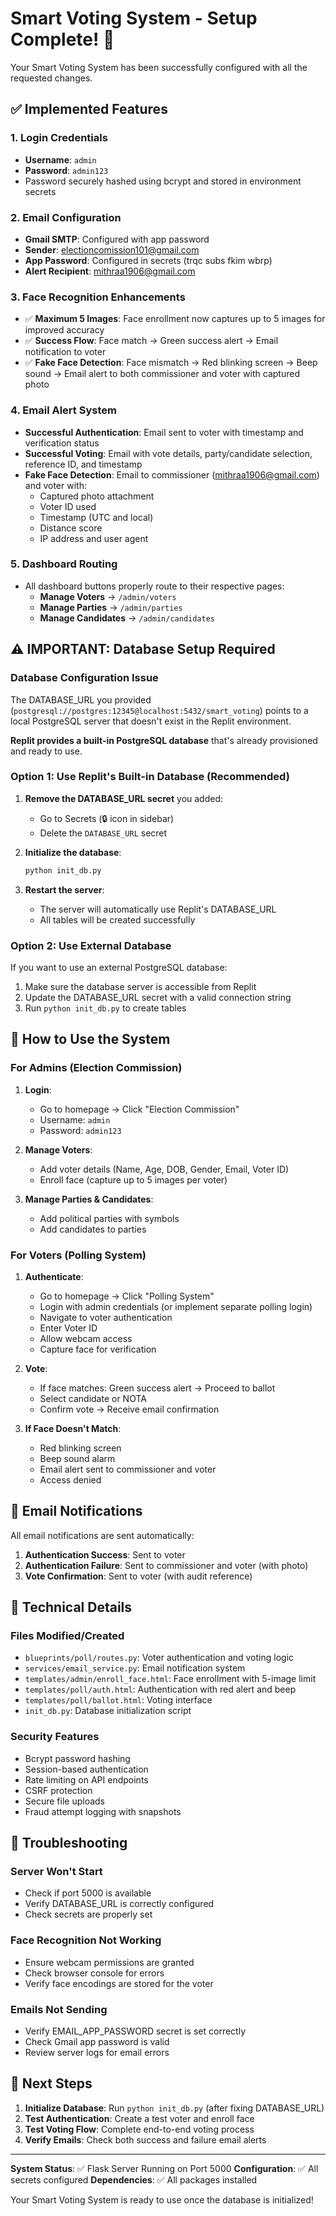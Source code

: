 # Smart Voting System - Setup Complete! 🎉

Your Smart Voting System has been successfully configured with all the requested changes.

## ✅ Implemented Features

### 1. Login Credentials
- **Username**: `admin`
- **Password**: `admin123`
- Password securely hashed using bcrypt and stored in environment secrets

### 2. Email Configuration
- **Gmail SMTP**: Configured with app password
- **Sender**: electioncomission101@gmail.com
- **App Password**: Configured in secrets (trqc subs fkim wbrp)
- **Alert Recipient**: mithraa1906@gmail.com

### 3. Face Recognition Enhancements
- ✅ **Maximum 5 Images**: Face enrollment now captures up to 5 images for improved accuracy
- ✅ **Success Flow**: Face match → Green success alert → Email notification to voter
- ✅ **Fake Face Detection**: Face mismatch → Red blinking screen → Beep sound → Email alert to both commissioner and voter with captured photo

### 4. Email Alert System
- **Successful Authentication**: Email sent to voter with timestamp and verification status
- **Successful Voting**: Email with vote details, party/candidate selection, reference ID, and timestamp
- **Fake Face Detection**: Email to commissioner (mithraa1906@gmail.com) and voter with:
  - Captured photo attachment
  - Voter ID used
  - Timestamp (UTC and local)
  - Distance score
  - IP address and user agent

### 5. Dashboard Routing
- All dashboard buttons properly route to their respective pages:
  - **Manage Voters** → `/admin/voters`
  - **Manage Parties** → `/admin/parties`
  - **Manage Candidates** → `/admin/candidates`

## ⚠️ IMPORTANT: Database Setup Required

### Database Configuration Issue

The DATABASE_URL you provided (`postgresql://postgres:12345@localhost:5432/smart_voting`) points to a local PostgreSQL server that doesn't exist in the Replit environment.

**Replit provides a built-in PostgreSQL database** that's already provisioned and ready to use.

### Option 1: Use Replit's Built-in Database (Recommended)

1. **Remove the DATABASE_URL secret** you added:
   - Go to Secrets (🔒 icon in sidebar)
   - Delete the `DATABASE_URL` secret

2. **Initialize the database**:
   ```bash
   python init_db.py
   ```

3. **Restart the server**:
   - The server will automatically use Replit's DATABASE_URL
   - All tables will be created successfully

### Option 2: Use External Database

If you want to use an external PostgreSQL database:

1. Make sure the database server is accessible from Replit
2. Update the DATABASE_URL secret with a valid connection string
3. Run `python init_db.py` to create tables

## 🚀 How to Use the System

### For Admins (Election Commission)

1. **Login**:
   - Go to homepage → Click "Election Commission"
   - Username: `admin`
   - Password: `admin123`

2. **Manage Voters**:
   - Add voter details (Name, Age, DOB, Gender, Email, Voter ID)
   - Enroll face (capture up to 5 images per voter)

3. **Manage Parties & Candidates**:
   - Add political parties with symbols
   - Add candidates to parties

### For Voters (Polling System)

1. **Authenticate**:
   - Go to homepage → Click "Polling System"
   - Login with admin credentials (or implement separate polling login)
   - Navigate to voter authentication
   - Enter Voter ID
   - Allow webcam access
   - Capture face for verification

2. **Vote**:
   - If face matches: Green success alert → Proceed to ballot
   - Select candidate or NOTA
   - Confirm vote → Receive email confirmation

3. **If Face Doesn't Match**:
   - Red blinking screen
   - Beep sound alarm
   - Email alert sent to commissioner and voter
   - Access denied

## 📧 Email Notifications

All email notifications are sent automatically:

1. **Authentication Success**: Sent to voter
2. **Authentication Failure**: Sent to commissioner and voter (with photo)
3. **Vote Confirmation**: Sent to voter (with audit reference)

## 🔧 Technical Details

### Files Modified/Created

- `blueprints/poll/routes.py`: Voter authentication and voting logic
- `services/email_service.py`: Email notification system
- `templates/admin/enroll_face.html`: Face enrollment with 5-image limit
- `templates/poll/auth.html`: Authentication with red alert and beep
- `templates/poll/ballot.html`: Voting interface
- `init_db.py`: Database initialization script

### Security Features

- Bcrypt password hashing
- Session-based authentication
- Rate limiting on API endpoints
- CSRF protection
- Secure file uploads
- Fraud attempt logging with snapshots

## 🐛 Troubleshooting

### Server Won't Start
- Check if port 5000 is available
- Verify DATABASE_URL is correctly configured
- Check secrets are properly set

### Face Recognition Not Working
- Ensure webcam permissions are granted
- Check browser console for errors
- Verify face encodings are stored for the voter

### Emails Not Sending
- Verify EMAIL_APP_PASSWORD secret is set correctly
- Check Gmail app password is valid
- Review server logs for email errors

## 📝 Next Steps

1. **Initialize Database**: Run `python init_db.py` (after fixing DATABASE_URL)
2. **Test Authentication**: Create a test voter and enroll face
3. **Test Voting Flow**: Complete end-to-end voting process
4. **Verify Emails**: Check both success and failure email alerts

---

**System Status**: ✅ Flask Server Running on Port 5000
**Configuration**: ✅ All secrets configured
**Dependencies**: ✅ All packages installed

Your Smart Voting System is ready to use once the database is initialized!
